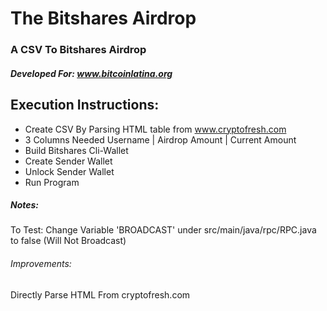 # The Bitshares Airdrop
### A CSV To Bitshares Airdrop 
##### Developed For: www.bitcoinlatina.org
## Execution Instructions:
* Create CSV By Parsing HTML table from www.cryptofresh.com
* 3 Columns Needed Username | Airdrop Amount | Current Amount
* Build Bitshares Cli-Wallet 
* Create Sender Wallet
* Unlock Sender Wallet
* Run Program

##### Notes:
To Test: Change Variable 'BROADCAST' under src/main/java/rpc/RPC.java to false (Will Not Broadcast)

###### Improvements:
Directly Parse HTML From cryptofresh.com


